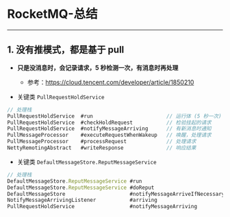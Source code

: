 # RocketMQ-总结

---
## 1. 没有推模式，都是基于 pull
- **只是没消息时，会记录请求，5 秒检测一次，有消息时再处理**
  - 参考：https://cloud.tencent.com/developer/article/1850210

- 关键类 `PullRequestHoldService`
```js
// 处理栈
PullRequestHoldService  #run                        // 运行体 (5 秒一次)
PullRequestHoldService  #checkHoldRequest           // 检验挂起的请求
PullRequestHoldService  #notifyMessageArriving      // 有新消息时通知
PullMessageProcessor    #executeRequestWhenWakeup   // 唤醒，处理请求
PullMessageProcessor    #processRequest             // 处理请求
NettyRemotingAbstract   #writeResponse              // 响应结果
```

- 关键类 `DefaultMessageStore.ReputMessageService`
```js
// 处理栈
DefaultMessageStore.ReputMessageService #run                            // 运行体 (1 毫秒一次)
DefaultMessageStore.ReputMessageService #doReput                        // 重新推
DefaultMessageStore                     #notifyMessageArriveIfNecessary // 判断是否推
NotifyMessageArrivingListener           #arriving                       // 监听器处理
PullRequestHoldService                  #notifyMessageArriving          // 有新消息时通知
```